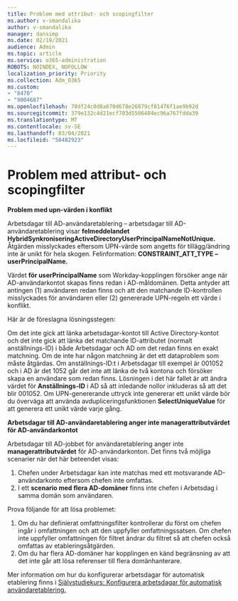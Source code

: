 ```yaml
---
title: Problem med attribut- och scopingfilter
ms.author: v-smandalika
author: v-smandalika
manager: dansimp
ms.date: 02/19/2021
audience: Admin
ms.topic: article
ms.service: o365-administration
ROBOTS: NOINDEX, NOFOLLOW
localization_priority: Priority
ms.collection: Adm_O365
ms.custom:
- "8470"
- "9004687"
ms.openlocfilehash: 78df24c0d8a670d678e26879cf81476f1ae9b92d
ms.sourcegitcommit: 379e132c4d21ecf703d5506484ec96a767fdda39
ms.translationtype: MT
ms.contentlocale: sv-SE
ms.lasthandoff: 03/04/2021
ms.locfileid: "50482923"
---
```

# <a name="problem-with-attribute-and-scoping-filter"></a>Problem med attribut- och scopingfilter

**Problem med upn-värden i konflikt**

Arbetsdagar till AD-användaretablering – arbetsdagar till AD-användaretablering visar **felmeddelandet HybridSynkroniseringActiveDirectoryUserPrincipalNameNotUnique.** Åtgärden misslyckades eftersom UPN-värde som angetts för tillägg/ändring inte är unikt för hela skogen. Felinformation: **CONSTRAINT_ATT_TYPE – userPrincipalName.**

Värdet **för userPrincipalName** som Workday-kopplingen försöker ange när AD-användarkontot skapas finns redan i AD-måldomänen. Detta antyder att antingen (1) användaren redan finns och att den matchande ID-kontrollen misslyckades för användaren eller (2) genererade UPN-regeln ett värde i konflikt.

Här är de föreslagna lösningsstegen:

Om det inte gick att länka arbetsdagar-kontot till Active Directory-kontot och det inte gick att länka det matchande ID-attributet (normalt anställnings-ID) i både Arbetsdagar och AD om det redan finns en exakt matchning. Om de inte har någon matchning är det ett dataproblem som måste åtgärdas. Om anställnings-ID:t i Arbetsdagar till exempel är 001052 och i AD är det 1052 går det inte att länka de två kontona och försöker skapa en användare som redan finns. Lösningen i det här fallet är att ändra värdet för **Anställnings-ID** i AD så att inledande nollor inkluderas så att det blir 001052.
Om UPN-genererande uttryck inte genererar ett unikt värde bör du överväga att använda avdupliceringsfunktionen **SelectUniqueValue** för att generera ett unikt värde varje gång.

**Arbetsdagar till AD-användaretablering anger inte managerattributvärdet för AD-användarkontot**

Arbetsdagar till AD-jobbet för användaretablering anger inte **managerattributvärdet** för AD-användarkonton. Det finns två möjliga scenarier när det här beteendet visas:

1. Chefen under Arbetsdagar kan inte matchas med ett motsvarande AD-användarkonto eftersom chefen inte omfattas.
2. I ett **scenario med flera AD-domäner** finns inte chefen i Arbetsdag i samma domän som användaren.

Prova följande för att lösa problemet:

1. Om du har definierat omfattningsfilter kontrollerar du först om chefen ingår i omfattningen och att den uppfyller omfattningssatsen. Om chefen inte uppfyller omfattningen för filtret ändrar du filtret så att chefen också omfattas av etableringsåtgärden.
2. Om du har flera AD-domäner har kopplingen en känd begränsning av att det inte går att lösa referenser till flera domänhanterare.

Mer information om hur du konfigurerar arbetsdagar för automatisk etablering finns i [Självstudiekurs: Konfigurera arbetsdagar för automatisk användaretablering.](https://docs.microsoft.com/azure/active-directory/saas-apps/workday-inbound-tutorial)














